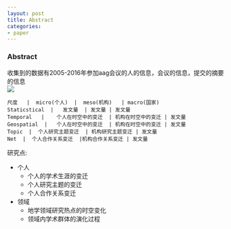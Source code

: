 ```yaml
---
layout: post
title: Abstract
categories:
- paper
---
```

### Abstract
 收集到的数据有2005-2016年参加aag会议的人的信息，会议的信息，提交的摘要的信息  
![](http://oc326k6ad.bkt.clouddn.com/paper.png)
```table
尺度   |  micro(个人)  |  meso(机构)   | macro(国家)
Staticstical  |   发文量  | 发文量 | 发文量
Temporal   |    个人在时空中的变迁  | 机构在时空中的变迁 | 发文量
Geospatial  |   个人在时空中的变迁  | 机构在时空中的变迁 | 发文量
Topic  |  个人研究主题变迁  | 机构研究主题变迁 | 发文量
Net  |  个人合作关系变迁  |机构合作关系变迁 | 发文量
```
研究点:
-   个人
    - 个人的学术生涯的变迁
    - 个人研究主题的变迁
    - 个人合作关系变迁
-   领域
    - 地学领域研究热点的时空变化
    - 领域内学术群体的演化过程

